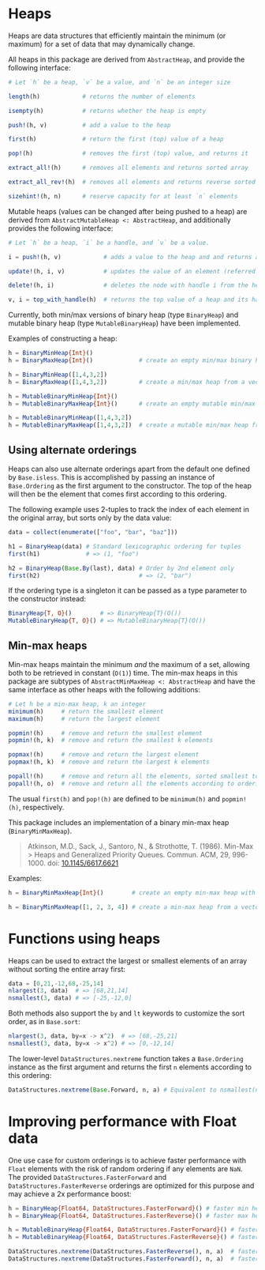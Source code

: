 # Heaps

Heaps are data structures that efficiently maintain the minimum (or
maximum) for a set of data that may dynamically change.

All heaps in this package are derived from `AbstractHeap`, and provide
the following interface:

```julia
# Let `h` be a heap, `v` be a value, and `n` be an integer size

length(h)            # returns the number of elements

isempty(h)           # returns whether the heap is empty

push!(h, v)          # add a value to the heap

first(h)             # return the first (top) value of a heap

pop!(h)              # removes the first (top) value, and returns it

extract_all!(h)      # removes all elements and returns sorted array

extract_all_rev!(h)  # removes all elements and returns reverse sorted array

sizehint!(h, n)      # reserve capacity for at least `n` elements
```

Mutable heaps (values can be changed after being pushed to a heap) are
derived from `AbstractMutableHeap <: AbstractHeap`, and additionally
provides the following interface:

```julia
# Let `h` be a heap, `i` be a handle, and `v` be a value.

i = push!(h, v)            # adds a value to the heap and and returns a handle to v

update!(h, i, v)           # updates the value of an element (referred to by the handle i)

delete!(h, i)              # deletes the node with handle i from the heap

v, i = top_with_handle(h)  # returns the top value of a heap and its handle
```

Currently, both min/max versions of binary heap (type `BinaryHeap`) and
mutable binary heap (type `MutableBinaryHeap`) have been implemented.

Examples of constructing a heap:

```julia
h = BinaryMinHeap{Int}()
h = BinaryMaxHeap{Int}()             # create an empty min/max binary heap of integers

h = BinaryMinHeap([1,4,3,2])
h = BinaryMaxHeap([1,4,3,2])         # create a min/max heap from a vector

h = MutableBinaryMinHeap{Int}()
h = MutableBinaryMaxHeap{Int}()      # create an empty mutable min/max heap

h = MutableBinaryMinHeap([1,4,3,2])
h = MutableBinaryMaxHeap([1,4,3,2])  # create a mutable min/max heap from a vector
```

## Using alternate orderings

Heaps can also use alternate orderings apart from the default one defined by
`Base.isless`. This is accomplished by passing an instance of `Base.Ordering`
as the first argument to the constructor. The top of the heap will then be the
element that comes first according to this ordering.

The following example uses 2-tuples to track the index of each element in the
original array, but sorts only by the data value:

```julia
data = collect(enumerate(["foo", "bar", "baz"]))

h1 = BinaryHeap(data) # Standard lexicographic ordering for tuples
first(h1)             # => (1, "foo")

h2 = BinaryHeap(Base.By(last), data) # Order by 2nd element only
first(h2)                            # => (2, "bar")
```

If the ordering type is a singleton it can be passed as a type parameter to the
constructor instead:

```julia
BinaryHeap{T, O}()        # => BinaryHeap{T}(O())
MutableBinaryHeap{T, O}() # => MutableBinaryHeap{T}(O())
```

## Min-max heaps
Min-max heaps maintain the minimum _and_ the maximum of a set,
allowing both to be retrieved in constant (`O(1)`) time.
The min-max heaps in this package are subtypes of `AbstractMinMaxHeap <: AbstractHeap`
and have the same interface as other heaps with the following additions:

```julia
# Let h be a min-max heap, k an integer
minimum(h)     # return the smallest element
maximum(h)     # return the largest element

popmin!(h)     # remove and return the smallest element
popmin!(h, k)  # remove and return the smallest k elements

popmax!(h)     # remove and return the largest element
popmax!(h, k)  # remove and return the largest k elements

popall!(h)     # remove and return all the elements, sorted smallest to largest
popall!(h, o)  # remove and return all the elements according to ordering o
```

The usual `first(h)` and `pop!(h)` are defined to be `minimum(h)` and `popmin!(h)`,
respectively.

This package includes an implementation of a binary min-max heap (`BinaryMinMaxHeap`).
> Atkinson, M.D., Sack, J., Santoro, N., & Strothotte, T. (1986). Min-Max > Heaps and Generalized Priority Queues. Commun. ACM, 29, 996-1000.
> doi: [10.1145/6617.6621](https://doi.org/10.1145/6617.6621)

Examples:
```julia
h = BinaryMinMaxHeap{Int}()        # create an empty min-max heap with integer values

h = BinaryMinMaxHeap([1, 2, 3, 4]) # create a min-max heap from a vector
```

# Functions using heaps

Heaps can be used to extract the largest or smallest elements of an
array without sorting the entire array first:

```julia
data = [0,21,-12,68,-25,14]
nlargest(3, data)  # => [68,21,14]
nsmallest(3, data) # => [-25,-12,0]
```

Both methods also support the `by` and `lt` keywords to customize the sort order,
as in `Base.sort`:

```julia
nlargest(3, data, by=x -> x^2)  # => [68,-25,21]
nsmallest(3, data, by=x -> x^2) # => [0,-12,14]
```

The lower-level `DataStructures.nextreme` function takes a `Base.Ordering`
instance as the first argument and returns the first `n` elements according to
this ordering:

```julia
DataStructures.nextreme(Base.Forward, n, a) # Equivalent to nsmallest(n, a)
```


# Improving performance with Float data

One use case for custom orderings is to achieve faster performance with `Float`
elements with the risk of random ordering if any elements are `NaN`.
The provided `DataStructures.FasterForward` and `DataStructures.FasterReverse`
orderings are optimized for this purpose and may achieve a 2x performance boost:

```julia
h = BinaryHeap{Float64, DataStructures.FasterForward}() # faster min heap
h = BinaryHeap{Float64, DataStructures.FasterReverse}() # faster max heap

h = MutableBinaryHeap{Float64, DataStructures.FasterForward}() # faster mutable min heap
h = MutableBinaryHeap{Float64, DataStructures.FasterReverse}() # faster mutable max heap

DataStructures.nextreme(DataStructures.FasterReverse(), n, a)  # faster nlargest(n, a)
DataStructures.nextreme(DataStructures.FasterForward(), n, a)  # faster nsmallest(n, a)
```
